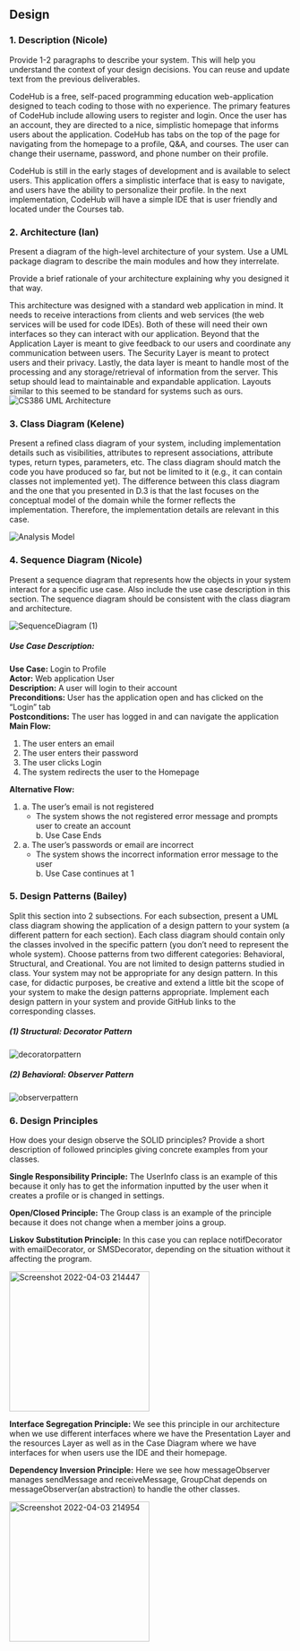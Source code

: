 ## Design

### 1. Description (Nicole)
Provide 1-2 paragraphs to describe your system. This will help you understand the context of your design decisions. You can reuse and update text from the previous deliverables.  

CodeHub is a free, self-paced programming education web-application designed to teach coding to those with no experience. The primary features of CodeHub include allowing users to register and login. Once the user has an account, they are directed to a nice, simplistic homepage that informs users about the application. CodeHub has tabs on the top of the page for navigating from the homepage to a profile, Q&A, and courses. The user can change their username, password, and phone number on their profile. 

CodeHub is still in the early stages of development and is available to select 	users. This application offers a simplistic interface that is easy to navigate, and users have the ability to personalize their profile. In the next implementation, CodeHub will have a simple IDE that is user friendly and located under the Courses tab. 

### 2. Architecture (Ian)
Present a diagram of the high-level architecture of your system. Use a UML package diagram to describe the main modules and how they interrelate. 

Provide a brief rationale of your architecture explaining why you designed it that way. 

This architecture was designed with a standard web application in mind. It needs to receive interactions from clients and web services (the web services will be used for code IDEs).  Both of these will need their own interfaces so they can interact with our application. Beyond that the Application Layer is meant to give feedback to our users and coordinate any communication between users. The Security Layer is meant to protect users and their privacy. Lastly, the data layer is meant to handle most of the processing and any storage/retrieval of information from the server. This setup should lead to maintainable and expandable application. Layouts similar to this seemed to be standard for systems such as ours. 
![CS386 UML Architecture](https://user-images.githubusercontent.com/71994185/161472171-f8b798f1-745c-47dc-82fd-53a0f54554e7.jpeg)

### 3. Class Diagram (Kelene)
Present a refined class diagram of your system, including implementation details such as visibilities, attributes to represent associations, attribute types, return types, parameters, etc. The class diagram should match the code you have produced so far, but not be limited to it (e.g., it can contain classes not implemented yet). The difference between this class diagram and the one that you presented in D.3 is that the last focuses on the conceptual model of the domain while the former reflects the implementation. Therefore, the implementation details are relevant in this case. 

![Analysis Model](https://user-images.githubusercontent.com/71994157/161472959-5957a471-18c8-445c-b6b3-661c8e057524.jpg)


### 4. Sequence Diagram (Nicole)
Present a sequence diagram that represents how the objects in your system interact for a specific use case. Also include the use case description in this section. The sequence diagram should be consistent with the class diagram and architecture. 

![SequenceDiagram (1)](https://user-images.githubusercontent.com/71994185/161448243-740c98ca-6815-4a9a-9e69-4642016482f0.jpg)

##### Use Case Description: 
**Use Case:** Login to Profile  
**Actor:** Web application User  
**Description:** A user will login to their account  
**Preconditions:** User has the application open and has clicked on the “Login” tab  
**Postconditions:** The user has logged in and can navigate the application  
**Main Flow:** 
1. The user enters an email 
2. The user enters their password 
3. The user clicks Login 
4. The system redirects the user to the Homepage 

**Alternative Flow:** 
1. a. The user’s email is not registered 
      - The system shows the not registered error message and prompts user to create an account  
   b. Use Case Ends 
3. a. The user’s passwords or email are incorrect 
      - The system shows the incorrect information error message to the user  
   b. Use Case continues at 1 

### 5. Design Patterns (Bailey)
Split this section into 2 subsections. For each subsection, present a UML class diagram showing the application of a design pattern to your system (a different pattern for each section). Each class diagram should contain only the classes involved in the specific pattern (you don’t need to represent the whole system). Choose patterns from two different categories: Behavioral, Structural, and Creational. You are not limited to design patterns studied in class. Your system may not be appropriate for any design pattern. In this case, for didactic purposes, be creative and extend a little bit the scope of your system to make the design patterns appropriate. Implement each design pattern in your system and provide GitHub links to the corresponding classes. 

##### (1) Structural: Decorator Pattern
![decoratorpattern](https://user-images.githubusercontent.com/71994157/161448724-04bf9931-385f-4ee5-bf80-b06f6861ac0b.jpg)

##### (2) Behavioral: Observer Pattern 

![observerpattern](https://user-images.githubusercontent.com/71994157/161448730-2322269b-e284-413e-8d91-e513f7dce7f9.jpg)

### 6. Design Principles 
How does your design observe the SOLID principles? Provide a short description of followed
principles giving concrete examples from your classes. 

**Single Responsibility Principle:** The UserInfo class is an example of this because it only has to get the information inputted by the user when it creates a profile or is changed in settings. 

**Open/Closed Principle:** The Group class is an example of the principle because it does not change when a member joins a group. 

**Liskov Substitution Principle:** In this case you can replace notifDecorator with emailDecorator, or SMSDecorator, depending on the situation without it affecting the program. 

<img width="250" alt="Screenshot 2022-04-03 214447" src="https://user-images.githubusercontent.com/71862426/161476008-2f7b743a-58ff-4f23-bc40-75c4e0de03fd.png">

**Interface Segregation Principle:** We see this principle in our architecture when we use different interfaces where we have the Presentation Layer and the resources Layer as well as in the Case Diagram where we have interfaces for when users use the IDE and their homepage. 

**Dependency Inversion Principle:** Here we see how messageObserver manages sendMessage and receiveMessage, GroupChat depends on messageObserver(an abstraction) to handle the other classes. 

<img width="250" alt="Screenshot 2022-04-03 214954" src="https://user-images.githubusercontent.com/71862426/161475953-79d63dd4-28bc-49b4-9046-f53ec521a497.png">

